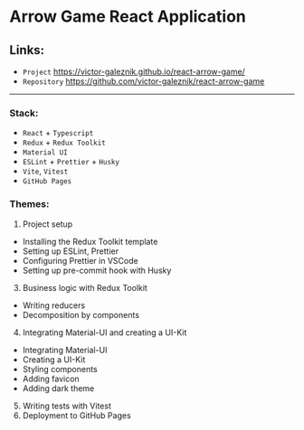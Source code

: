 # Arrow Game React Application

## Links:

- `Project` https://victor-galeznik.github.io/react-arrow-game/
- `Repository` https://github.com/victor-galeznik/react-arrow-game

---

### Stack:

- `React` + `Typescript`
- `Redux` + `Redux Toolkit`
- `Material UI`
- `ESLint` + `Prettier` + `Husky`
- `Vite`, `Vitest`
- `GitHub Pages`

### Themes:

1. Project setup

- Installing the Redux Toolkit template
- Setting up ESLint, Prettier
- Configuring Prettier in VSCode
- Setting up pre-commit hook with Husky

3. Business logic with Redux Toolkit

- Writing reducers
- Decomposition by components

4. Integrating Material-UI and creating a UI-Kit

- Integrating Material-UI
- Creating a UI-Kit
- Styling components
- Adding favicon
- Adding dark theme

5. Writing tests with Vitest
6. Deployment to GitHub Pages
